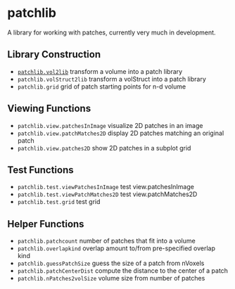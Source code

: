 patchlib
========

A library for working with patches, currently very much in development.

Library Construction
--------------------
- [`patchlib.vol2lib`](vol2lib.m) transform a volume into a patch library
- `patchlib.volStruct2lib` transform a volStruct into a patch library
- `patchlib.grid` grid of patch starting points for n-d volume

Viewing Functions
-----------------
- `patchlib.view.patchesInImage` visualize 2D patches in an image
- `patchlib.view.patchMatches2D` display 2D patches matching an original patch
- `patchlib.view.patches2D` show 2D patches in a subplot grid

Test Functions
--------------
- `patchlib.test.viewPatchesInImage` test view.patchesInImage
- `patchlib.test.viewPatchMatches2D` test view.patchMatches2D
- `patchlib.test.grid` test grid

Helper Functions
----------------
- `patchlib.patchcount` number of patches that fit into a volume
- `patchlib.overlapkind` overlap amount to/from pre-specified overlap kind
- `patchlib.guessPatchSize` guess the size of a patch from nVoxels
- `patchlib.patchCenterDist` compute the distance to the center of a patch
- `patchlib.nPatches2volSize` volume size from number of patches
